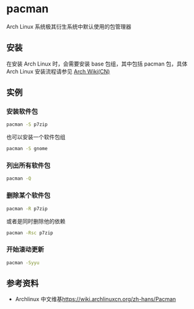 pacman
===

Arch Linux 系统极其衍生系统中默认使用的包管理器

## 安装

在安装 Arch Linux 时，会需要安装 base 包组，其中包括 pacman 包，具体 Arch Linux 安装流程请参见 [Arch Wiki(CN)](https://wiki.archlinuxcn.org/wiki/%E5%AE%89%E8%A3%85%E6%8C%87%E5%8D%97)

## 实例

### 安装软件包

```bash
pacman -S p7zip
```

也可以安装一个软件包组

```bash
pacman -S gnome
```

### 列出所有软件包

```bash
pacman -Q
```

### 删除某个软件包

```bash
pacman -R p7zip
```

或者是同时删除他的依赖

```bash
pacman -Rsc p7zip
```

### 开始滚动更新

```bash
pacman -Syyu
```

## 参考资料

- Archlinux 中文维基<https://wiki.archlinuxcn.org/zh-hans/Pacman>
